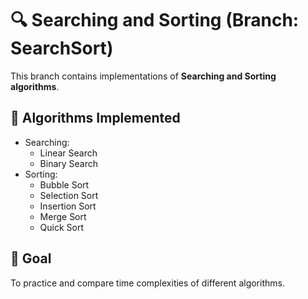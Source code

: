# 🔍 Searching and Sorting (Branch: SearchSort)

This branch contains implementations of **Searching and Sorting algorithms**.

## 📌 Algorithms Implemented
- Searching:
  - Linear Search
  - Binary Search
- Sorting:
  - Bubble Sort
  - Selection Sort
  - Insertion Sort
  - Merge Sort
  - Quick Sort

## 🎯 Goal
To practice and compare time complexities of different algorithms.
